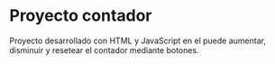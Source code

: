# Proyecto contador

Proyecto desarrollado con HTML y JavaScript en el puede aumentar, disminuir y resetear el contador mediante botones.